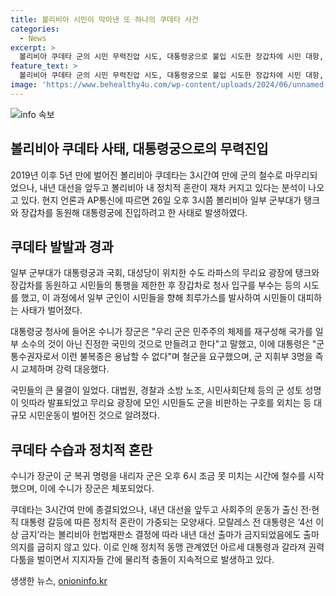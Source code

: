 ```yaml
---
title: 볼리비아 시민이 막아낸 또 하나의 쿠데타 사건
categories:
  - News
excerpt: >
  볼리비아 쿠데타 군의 시민 무력진압 시도, 대통령궁으로 불입 시도한 장갑차에 시민 대항, 군의 철수로 3시간만에 종료. 정치적 혼란 가중, 내년 대선과 모랄레스 전 대통령 출마 금지 문제로 권력다툼 고조. 수니가 장군 체포, 대통령의 개입 의혹 등 정치적 공방 전망.
feature_text: >
  볼리비아 쿠데타 군의 시민 무력진압 시도, 대통령궁으로 불입 시도한 장갑차에 시민 대항, 군의 철수로 3시간만에 종료. 정치적 혼란 가중, 내년 대선과 모랄레스 전 대통령 출마 금지 문제로 권력다툼 고조. 수니가 장군 체포, 대통령의 개입 의혹 등 정치적 공방 전망.
image: 'https://www.behealthy4u.com/wp-content/uploads/2024/06/unnamed-file.png'
---
```


<p><img src="https://www.behealthy4u.com/wp-content/uploads/2024/06/unnamed-file.png" alt="info 속보" /></p>

<h2 data-ke-size="size26">볼리비아 쿠데타 사태, 대통령궁으로의 무력진입</h2>

<p data-ke-size="size16">2019년 이후 5년 만에 벌어진 볼리비아 쿠데타는 3시간여 만에 군의 철수로 마무리되었으나, 내년 대선을 앞두고 볼리비아 내 정치적 혼란이 재차 커지고 있다는 분석이 나오고 있다. 현지 언론과 AP통신에 따르면 26일 오후 3시쯤 볼리비아 일부 군부대가 탱크와 장갑차를 동원해 대통령궁에 진입하려고 한 사태로 발생하였다.</p>

<h2 data-ke-size="size26">쿠데타 발발과 경과</h2>

<p data-ke-size="size16">일부 군부대가 대통령궁과 국회, 대성당이 위치한 수도 라파스의 무리요 광장에 탱크와 장갑차를 동원하고 시민들의 통행을 제한한 후 장갑차로 청사 입구를 부수는 등의 시도를 했고, 이 과정에서 일부 군인이 시민들을 향해 최루가스를 발사하여 시민들이 대피하는 사태가 벌어졌다.</p>

<p data-ke-size="size16">대통령궁 청사에 들어온 수니가 장군은 "우리 군은 민주주의 체제를 재구성해 국가를 일부 소수의 것이 아닌 진정한 국민의 것으로 만들려고 한다"고 말했고, 이에 대통령은 "군 통수권자로서 이런 불복종은 용납할 수 없다"며 철군을 요구했으며, 군 지휘부 3명을 즉시 교체하며 강력 대응했다.</p>

<p data-ke-size="size16">국민들의 큰 물결이 일었다. 대법원, 경찰과 소방 노조, 시민사회단체 등의 군 성토 성명이 잇따라 발표되었고 무리요 광장에 모인 시민들도 군을 비판하는 구호를 외치는 등 대규모 시민운동이 벌어진 것으로 알려졌다.</p>

<h2 data-ke-size="size26">쿠데타 수습과 정치적 혼란</h2>

<p data-ke-size="size16">수니가 장군이 군 복귀 명령을 내리자 군은 오후 6시 조금 못 미치는 시간에 철수를 시작했으며, 이에 수니가 장군은 체포되었다.</p>

<p data-ke-size="size16">쿠데타는 3시간여 만에 종결되었으나, 내년 대선을 앞두고 사회주의 운동가 출신 전·현직 대통령 갈등에 따른 정치적 혼란이 가중되는 모양새다. 모랄레스 전 대통령은 ‘4선 이상 금지’라는 볼리비아 헌법재판소 결정에 따라 내년 대선 출마가 금지되었음에도 출마 의지를 굽히지 않고 있다. 이로 인해 정치적 동맹 관계였던 아르세 대통령과 갈라져 권력다툼을 벌이면서 지지자들 간에 물리적 충돌이 지속적으로 발생하고 있다.</p>
생생한 뉴스, <a href="https://onioninfo.kr" rel="dofollow">onioninfo.kr</a>


